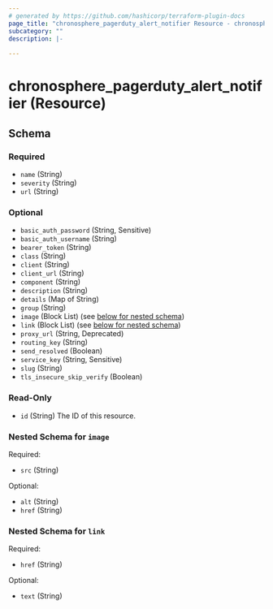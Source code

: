 ```yaml
---
# generated by https://github.com/hashicorp/terraform-plugin-docs
page_title: "chronosphere_pagerduty_alert_notifier Resource - chronosphere"
subcategory: ""
description: |-
  
---
```


# chronosphere_pagerduty_alert_notifier (Resource)





<!-- schema generated by tfplugindocs -->
## Schema

### Required

- `name` (String)
- `severity` (String)
- `url` (String)

### Optional

- `basic_auth_password` (String, Sensitive)
- `basic_auth_username` (String)
- `bearer_token` (String)
- `class` (String)
- `client` (String)
- `client_url` (String)
- `component` (String)
- `description` (String)
- `details` (Map of String)
- `group` (String)
- `image` (Block List) (see [below for nested schema](#nestedblock--image))
- `link` (Block List) (see [below for nested schema](#nestedblock--link))
- `proxy_url` (String, Deprecated)
- `routing_key` (String)
- `send_resolved` (Boolean)
- `service_key` (String, Sensitive)
- `slug` (String)
- `tls_insecure_skip_verify` (Boolean)

### Read-Only

- `id` (String) The ID of this resource.

<a id="nestedblock--image"></a>
### Nested Schema for `image`

Required:

- `src` (String)

Optional:

- `alt` (String)
- `href` (String)


<a id="nestedblock--link"></a>
### Nested Schema for `link`

Required:

- `href` (String)

Optional:

- `text` (String)
